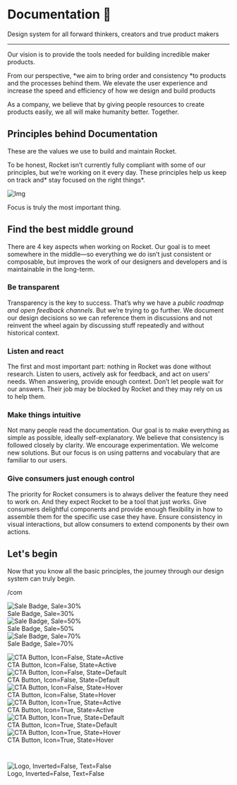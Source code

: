 
# Documentation 🚀

Design system for all forward thinkers, creators and true product makers

---

Our vision is to provide the tools needed for building incredible maker products.

From our perspective, *we aim to bring order and consistency *to products and the processes behind them. We elevate the user experience and increase the speed and efficiency of how we design and build products

As a company, we believe that by giving people resources to create products easily, we all will make humanity better. Together.

## Principles behind Documentation

These are the values we use to build and maintain Rocket.

To be honest, Rocket isn’t currently fully compliant with some of our principles, but we’re working on it every day. These principles help us keep on track and* stay focused on the right things*.

![Img](https://studio-assets.supernova.io/design-systems/14533/9289758a-6300-472a-bbc6-a57098081abf.jpeg?Expires=1990828800&Policy=eyJTdGF0ZW1lbnQiOlt7IlJlc291cmNlIjoiaHR0cHM6Ly9zdHVkaW8tYXNzZXRzLnN1cGVybm92YS5pby9kZXNpZ24tc3lzdGVtcy8xNDUzMy85Mjg5NzU4YS02MzAwLTQ3MmEtYmJjNi1hNTcwOTgwODFhYmYuanBlZyIsIkNvbmRpdGlvbiI6eyJEYXRlTGVzc1RoYW4iOnsiQVdTOkVwb2NoVGltZSI6MTk5MDgyODgwMH19fV19&Signature=E9DL6D-ZtS~4qaH18y5tnHC4gtpQUzZb85NmDFMuezn~MaWHPSumzBv6tXkxGqSgGyKh~9FaYnbfHkcJhU~4F~jdbuY70gbRxUpvnBtyCpz8o0mci-d2A9WoIZ3RGl11izD3c2WMfUaKhSaFlUw8cTGP-9vrqeUi58O2P4zYT9eAeyvOIFzQXgIgljhxiB9mIVU5a4j1vDL8ntJpagEZukKRskOgMrrB4LNQ-nRsvXFF7W5C5EkdoZPZf4jFxcQu2Yj6M9-bqNBXubYMsYYhEXqvqUOAnYVaE59E5PSSe43HKv2gp1ajSJ3ttHtTtCITO8Vyfh1FoTl03Z18ki8iZg__&Key-Pair-Id=APKAJGK34LCCAUR7N6LA)

Focus is truly the most important thing.

## Find the best middle ground

There are 4 key aspects when working on Rocket. Our goal is to meet somewhere in the middle—so everything we do isn’t just consistent or composable, but improves the work of our designers and developers and is maintainable in the long-term.

### Be transparent

Transparency is the key to success. That’s why we have a *public roadmap and open feedback channels*. But we’re trying to go further. We document our design decisions so we can reference them in discussions and not reinvent the wheel again by discussing stuff repeatedly and without historical context.

### Listen and react

The first and most important part: nothing in Rocket was done without research. Listen to users, actively ask for feedback, and act on users’ needs. When answering, provide enough context. Don’t let people wait for our answers. Their job may be blocked by Rocket and they may rely on us to help them.

### Make things intuitive

Not many people read the documentation. Our goal is to make everything as simple as possible, ideally self-explanatory. We believe that consistency is followed closely by clarity. We encourage experimentation. We welcome new solutions. But our focus is on using patterns and vocabulary that are familiar to our users.

### Give consumers just enough control

The priority for Rocket consumers is to always deliver the feature they need to work on. And they expect Rocket to be a tool that just works. Give consumers delightful components and provide enough flexibility in how to assemble them for the specific use case they have. Ensure consistency in visual interactions, but allow consumers to extend components by their own actions.

## Let's begin

Now that you know all the basic principles, the journey through our design system can truly begin.

/com

  
![Sale Badge, Sale=30%](https://studio-assets.supernova.io/design-systems/14533/045d5687-c2fe-4b5c-b639-b22d1cd6b739.png?Expires=1990828800&Policy=eyJTdGF0ZW1lbnQiOlt7IlJlc291cmNlIjoiaHR0cHM6Ly9zdHVkaW8tYXNzZXRzLnN1cGVybm92YS5pby9kZXNpZ24tc3lzdGVtcy8xNDUzMy8wNDVkNTY4Ny1jMmZlLTRiNWMtYjYzOS1iMjJkMWNkNmI3MzkucG5nIiwiQ29uZGl0aW9uIjp7IkRhdGVMZXNzVGhhbiI6eyJBV1M6RXBvY2hUaW1lIjoxOTkwODI4ODAwfX19XX0_&Signature=WX-SbCpg9FTMMIwKKvGHqF77NRTtZ-9rLhYSP2vSS4aAkeRw4AzPXyJwYDjIwcf-gD4fV7hoReHaR5UDDpHJ0EOzoHHPyfhn9PofaCLdRCivXCoV2ZBX-4-SGCvZ9LPbSJjwYuZsA~v1GUwpsjC85yKcAA1rWNyELzIMtUUc29OwczAaN4n4etjq-M~nqdHawmkp47REiqvJPOvdoqpwRNPRYmnaWD~a0JzrjyQFZq5BEzcts6vHmxs-lIX4Vqx-UfMJYqEbM79vHbzV8eAST9RimFWozBXfXpINC5QqQPDv45NwILCggY7EPVXKCQmwaAAwXlBSRssjL6sBiQI7nw__&Key-Pair-Id=APKAJGK34LCCAUR7N6LA)  
Sale Badge, Sale=30%  
![Sale Badge, Sale=50%](https://studio-assets.supernova.io/design-systems/14533/db785fc9-7a13-43a8-bb1a-2142b0748fa2.png?Expires=1990828800&Policy=eyJTdGF0ZW1lbnQiOlt7IlJlc291cmNlIjoiaHR0cHM6Ly9zdHVkaW8tYXNzZXRzLnN1cGVybm92YS5pby9kZXNpZ24tc3lzdGVtcy8xNDUzMy9kYjc4NWZjOS03YTEzLTQzYTgtYmIxYS0yMTQyYjA3NDhmYTIucG5nIiwiQ29uZGl0aW9uIjp7IkRhdGVMZXNzVGhhbiI6eyJBV1M6RXBvY2hUaW1lIjoxOTkwODI4ODAwfX19XX0_&Signature=UvNZKJmgd790Cncl3fciaV49LOttmvMNDMEGrBvW43AwsCE~0vMTPFSadjp6gV6GkT8iTeNuSifWwG9yPrCBuLcwELykwLdpaNpjDoZ38Gerfe928Xwtfw119yPWnlKPbftqvShD5etPy-BdnnD0Dlqo0DQWIHamZdsJZkvwy5MmkFOi3Jkio7fsmWRSPH-AZ7vvpn4a9Ww1iWxBxHjwojs6vTCt2FddBth7nZmWbvikeo4gsviXprWN9sQR4nlagds2UinpzXYV3Yg8FQmUNun029s5AAbgJqomysGXeEcpozBXpRD5WxgNQ0m-c40NPdvrxQReKxCoRL2-4INVRw__&Key-Pair-Id=APKAJGK34LCCAUR7N6LA)  
Sale Badge, Sale=50%  
![Sale Badge, Sale=70%](https://studio-assets.supernova.io/design-systems/14533/f031369f-4f73-40a1-86c9-6f29eeef09d3.png?Expires=1990828800&Policy=eyJTdGF0ZW1lbnQiOlt7IlJlc291cmNlIjoiaHR0cHM6Ly9zdHVkaW8tYXNzZXRzLnN1cGVybm92YS5pby9kZXNpZ24tc3lzdGVtcy8xNDUzMy9mMDMxMzY5Zi00ZjczLTQwYTEtODZjOS02ZjI5ZWVlZjA5ZDMucG5nIiwiQ29uZGl0aW9uIjp7IkRhdGVMZXNzVGhhbiI6eyJBV1M6RXBvY2hUaW1lIjoxOTkwODI4ODAwfX19XX0_&Signature=P75fjjl5mlgFzUAyh-3~PBjAsimRl0aiFYsvDyBSyjYvf2~nS739N~4YnfgTU2Oj7kAIk2es9OeFkfBGf3m0o8gSVyi2NCL1uyBs1SDYF1X6DNOYVoBE4VrafD3uBR-MY2thWFPvOhRR9gTHxTCJ0IeGqkizbyNzcXf~FZijrWLCVkLehGHY6gLXI8S9dVS5hoGfwn2bXg8xmu7xU2WUh~cFkZSiXInYtStEltV4tfKHzQYqebc0Y13G-NtnoJgzi~3UiBjMvfD9HUVU5EvRUPmBtltaTghMI5fNzU55iXnxaP~1i86JvnU5djhr6IBLr8Y2xRGlGqSErj2gzoKpnA__&Key-Pair-Id=APKAJGK34LCCAUR7N6LA)  
Sale Badge, Sale=70%  


  
![CTA Button, Icon=False, State=Active](https://studio-assets.supernova.io/design-systems/14533/65f0c364-5bbf-439d-8929-0a742cde98ca.png?Expires=1990828800&Policy=eyJTdGF0ZW1lbnQiOlt7IlJlc291cmNlIjoiaHR0cHM6Ly9zdHVkaW8tYXNzZXRzLnN1cGVybm92YS5pby9kZXNpZ24tc3lzdGVtcy8xNDUzMy82NWYwYzM2NC01YmJmLTQzOWQtODkyOS0wYTc0MmNkZTk4Y2EucG5nIiwiQ29uZGl0aW9uIjp7IkRhdGVMZXNzVGhhbiI6eyJBV1M6RXBvY2hUaW1lIjoxOTkwODI4ODAwfX19XX0_&Signature=PHdCZjVbGU23IWeN~jBwRpFyOOnjYOo~kGVHbci5E8yJxlNZvCQHNJBo~DrEKC6eG2H4BNNv0ffquLgnBMTiRGIoc4KbOySrINpFinBRbz2r6Quu5ZcJM8Z2BOhXcFWfslUSPIjAD2749kJQRPV44rRZP2iT-awDC5BPEYFhy-3gaoo0SD4apxULVhroxlIy014PgJYtfZywmXhnScZGYS6ZnJmuk3ecedRNYqLo7BP87DDujH0zuew3bDdOMHg5QR7o~KzTi1QNkl-xV4sSTkTYXCX9tTkYQ9TVgt7LfvedL45P4atYp3hDKH7hkvwjX-HnBLvg5-sEmtCRCcv49w__&Key-Pair-Id=APKAJGK34LCCAUR7N6LA)  
CTA Button, Icon=False, State=Active  
![CTA Button, Icon=False, State=Default](https://studio-assets.supernova.io/design-systems/14533/4b5bc986-c7f4-4bb2-b6d8-62dc10a274ff.png?Expires=1990828800&Policy=eyJTdGF0ZW1lbnQiOlt7IlJlc291cmNlIjoiaHR0cHM6Ly9zdHVkaW8tYXNzZXRzLnN1cGVybm92YS5pby9kZXNpZ24tc3lzdGVtcy8xNDUzMy80YjViYzk4Ni1jN2Y0LTRiYjItYjZkOC02MmRjMTBhMjc0ZmYucG5nIiwiQ29uZGl0aW9uIjp7IkRhdGVMZXNzVGhhbiI6eyJBV1M6RXBvY2hUaW1lIjoxOTkwODI4ODAwfX19XX0_&Signature=dW0UToOlfGZFtlAS6WWRnP5HTId5zK8YQQ3IpMinKBXbt2tLTIcrzbtFlQDnbcUhQMNuuIa~fTWcBivcqJO4EkePvOnU9YBlBNEFDEVH7AcsxrFzISFPsWMJJUB4YReZ10bU51MXe4VnDwkri1bMcTY~AM8Zlzla1wEbM1LUM0iWZvTgyXc6cetPGxKifL-oudx2oG-Qv3nhP7XPm0W3dAaDj-q2XSYbcG1eP2kh2CiVo66EFBSFqaPAWOSk5FJpZsxPqQeIYF7gAhj6~26OwOddjMoS7zhdbl0yQNHQXkhsGZH0cr4U~GUesdUzpEJw~zbOo4Fj2qJeYRo8MDgo4g__&Key-Pair-Id=APKAJGK34LCCAUR7N6LA)  
CTA Button, Icon=False, State=Default  
![CTA Button, Icon=False, State=Hover](https://studio-assets.supernova.io/design-systems/14533/a562d731-0572-4a10-90b7-8d817e52e002.png?Expires=1990828800&Policy=eyJTdGF0ZW1lbnQiOlt7IlJlc291cmNlIjoiaHR0cHM6Ly9zdHVkaW8tYXNzZXRzLnN1cGVybm92YS5pby9kZXNpZ24tc3lzdGVtcy8xNDUzMy9hNTYyZDczMS0wNTcyLTRhMTAtOTBiNy04ZDgxN2U1MmUwMDIucG5nIiwiQ29uZGl0aW9uIjp7IkRhdGVMZXNzVGhhbiI6eyJBV1M6RXBvY2hUaW1lIjoxOTkwODI4ODAwfX19XX0_&Signature=PAQnjC1ZMrMGh40-JrW6uaEBPrlTAxctDX5h59R6l6bW89NHzBUDSNVLZY9GyGNJG2mn5AVF0um7bVBRAPo~CkNwhP09OzTVsI8G05cgIB9qce2jzsJ5cgULTKvtGjpWlbIaB-2hrzfwtBmgKQgPTh7-GyAay4zPlKHIJP87XDLrKBAgG0ULx3YlLCKfT6RvODihPGM320oDmUTpW~cz~4XURYbCicTqBJPu0F4EfkIjgoqZQoiN3bWGcntIR7WiON6dgi1fnKeT5s~QHvEMuysAJPQhdscCl0JgU3S1x4Cj~mML4ixcvZ1oJSvYJcgaVWKsaZrZkg-~3oUMkHZIgA__&Key-Pair-Id=APKAJGK34LCCAUR7N6LA)  
CTA Button, Icon=False, State=Hover  
![CTA Button, Icon=True, State=Active](https://studio-assets.supernova.io/design-systems/14533/05c05463-9409-42e3-a144-8e62348f1d3f.png?Expires=1990828800&Policy=eyJTdGF0ZW1lbnQiOlt7IlJlc291cmNlIjoiaHR0cHM6Ly9zdHVkaW8tYXNzZXRzLnN1cGVybm92YS5pby9kZXNpZ24tc3lzdGVtcy8xNDUzMy8wNWMwNTQ2My05NDA5LTQyZTMtYTE0NC04ZTYyMzQ4ZjFkM2YucG5nIiwiQ29uZGl0aW9uIjp7IkRhdGVMZXNzVGhhbiI6eyJBV1M6RXBvY2hUaW1lIjoxOTkwODI4ODAwfX19XX0_&Signature=bIQST0wV6szNN3iY1gb3-1NH49hc-KWHnqbKmnteoCe5hpxCIfiiHgLvq~Xliu5i0mb~DkytGX2OciDV8drie7sBD3h5qPfGMFa5GAPE9X7zDBNBipv1p11DROAwP~ZKixLi8gJ37yxLQ6UEio1AoWZmB~OkvVt-YSJBlMvaCS49RU7~CBrXOqs~qYG8C2wUs2oGJSH5CR6rA5tzj8Tt4XyaG48WEGoKUiVyiPJFUJ1ZOx~WqfSIJT0dc-Nob4IhYbzfjQpsqHKS9g02RIWZU-Vv5s1HbCRNqDrQKcrXO1ZbD2TrjGe6M79SrCayJDUTHDHP-S0-MNzbUIGR-fuYmw__&Key-Pair-Id=APKAJGK34LCCAUR7N6LA)  
CTA Button, Icon=True, State=Active  
![CTA Button, Icon=True, State=Default](https://studio-assets.supernova.io/design-systems/14533/092bfa8f-19b4-4f15-89d6-e2c74ec92d20.png?Expires=1990828800&Policy=eyJTdGF0ZW1lbnQiOlt7IlJlc291cmNlIjoiaHR0cHM6Ly9zdHVkaW8tYXNzZXRzLnN1cGVybm92YS5pby9kZXNpZ24tc3lzdGVtcy8xNDUzMy8wOTJiZmE4Zi0xOWI0LTRmMTUtODlkNi1lMmM3NGVjOTJkMjAucG5nIiwiQ29uZGl0aW9uIjp7IkRhdGVMZXNzVGhhbiI6eyJBV1M6RXBvY2hUaW1lIjoxOTkwODI4ODAwfX19XX0_&Signature=SivTzd0ExGv0PlMPHHwvVWLsMsENVcVKR3GHkC5O~d7Was~0JWyGFriBNd5DXGw5q74jeaMAiStMbXYXby4cr5Y7tbFlMBbiz0JJ5NfIwi8773NKLv5Y6BpNrntBqutWH3Za1pTTDVYrFWbFDHFA84SaFCdh~tcsCevXsMTp9uuwD4syyeb15GTMsIbOE6rdHUprNWIVaZe6~QaqdggfFfOEA-2qMmwou2qpEVSoI7ohKVK8ACVKJO0fE-xFuHKlvlvm6DTq7XvhIdad4pRYXygDJ4Zcrjk5rI8QxddOuBlcNP0OpqzTnyJVIOOkpdxqcAhs1zY3N5PWn2S1OsMbGA__&Key-Pair-Id=APKAJGK34LCCAUR7N6LA)  
CTA Button, Icon=True, State=Default  
![CTA Button, Icon=True, State=Hover](https://studio-assets.supernova.io/design-systems/14533/9ecef25d-845f-4ad9-9496-e8b86b57f67e.png?Expires=1990828800&Policy=eyJTdGF0ZW1lbnQiOlt7IlJlc291cmNlIjoiaHR0cHM6Ly9zdHVkaW8tYXNzZXRzLnN1cGVybm92YS5pby9kZXNpZ24tc3lzdGVtcy8xNDUzMy85ZWNlZjI1ZC04NDVmLTRhZDktOTQ5Ni1lOGI4NmI1N2Y2N2UucG5nIiwiQ29uZGl0aW9uIjp7IkRhdGVMZXNzVGhhbiI6eyJBV1M6RXBvY2hUaW1lIjoxOTkwODI4ODAwfX19XX0_&Signature=Q5hhb8uYSbTkf8b1TpCibeupOrxnWsfXQnDbpr1HBhU0MLzE969mkX9QJBCyzycIXEdT3UqwROSmwgJbd1cdlhl40vCVzbDfj2ef4KPZ9SB36yuSdbLBAV7f0JEy~aigBUq0G0IS~XxMrSOXZS~L9ZFkNeI~zZqC9IRnNsIyAAdIkpkbQk3hOBzlKTIlrxtfXH2-dH8lVzhK1~3Ug7ahv4PzuOo1CDVeNRoIYS9xIg4YZWaaOxj-ty3VlrTjmiUPa5vpvOxfzk9yeFNe6i896eO9BevVQ6JGcXhhWOS3yTVtDX92czcdE8I82Qu2oTdx9aUKNdnW3cPVHKz0Yy08fA__&Key-Pair-Id=APKAJGK34LCCAUR7N6LA)  
CTA Button, Icon=True, State=Hover  


```javascript  
  
```

  
![Logo, Inverted=False, Text=False](https://studio-assets.supernova.io/design-systems/14533/3bcb2260-7fba-4edd-be12-869425c84c85.png?Expires=1990828800&Policy=eyJTdGF0ZW1lbnQiOlt7IlJlc291cmNlIjoiaHR0cHM6Ly9zdHVkaW8tYXNzZXRzLnN1cGVybm92YS5pby9kZXNpZ24tc3lzdGVtcy8xNDUzMy8zYmNiMjI2MC03ZmJhLTRlZGQtYmUxMi04Njk0MjVjODRjODUucG5nIiwiQ29uZGl0aW9uIjp7IkRhdGVMZXNzVGhhbiI6eyJBV1M6RXBvY2hUaW1lIjoxOTkwODI4ODAwfX19XX0_&Signature=NDuNd-bt5Sl1f9B-VWLnBUxQxn-LtYyV3nE6xSdZdfKwkWS8HQh13eN7NxU-W46oTQIleI0F2~UGe5ntdxu8uQ26PagMmEA8Z~0eXl12ciAsCqdaUuKLiKLXzuJB9w8sji-YsKM0F6AjQvIr7C4-lEAiFgc4IQ7aV4EwAevWxVxuN91OJXJKaroWU9PX264uSEdppB3adVOBtVpG6zinmelp1WsXQzg5oSklEL76AfPKjnBV-c1APhPilgtpE905PwHlCpEMN2K2dQqaczaactOoXxHv6QoDAeaSN9fI83FknCzl8MsZPYlZaj9j99dQS9zryPrKAHVV9OTFtC8AMg__&Key-Pair-Id=APKAJGK34LCCAUR7N6LA)  
Logo, Inverted=False, Text=False  


  
  
